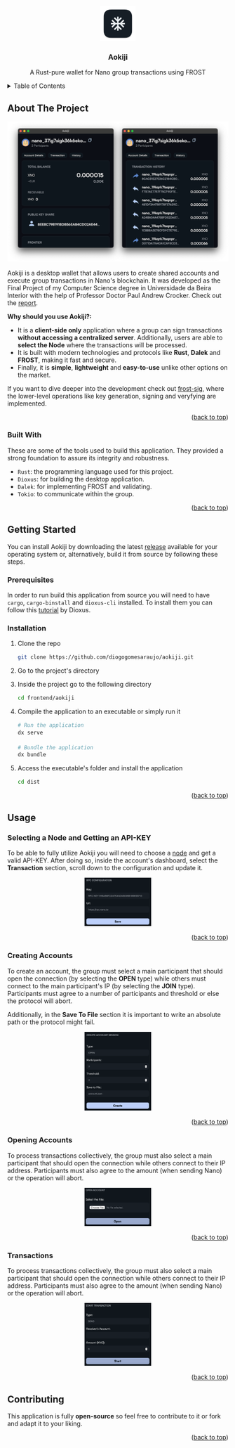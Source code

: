 <a id="readme-top"></a>


<!-- PROJECT LOGO -->
<br />
<div align="center">
  <a href="https://github.com/diogogomesaraujo/aokiji">
    <img src="./assets/icon.png" alt="Logo" width="80" height="80">
  </a>

  <h3 align="center">Aokiji</h3>

  <p align="center">
    A Rust-pure wallet for Nano group transactions using FROST
  </p>
</div>



<!-- TABLE OF CONTENTS -->
<details>
  <summary>Table of Contents</summary>
  <ol>
    <li>
      <a href="#about-the-project">About The Project</a>
      <ul>
        <li><a href="#built-with">Built With</a></li>
      </ul>
    </li>
    <li>
      <a href="#getting-started">Getting Started</a>
      <ul>
        <li><a href="#prerequisites">Prerequisites</a></li>
        <li><a href="#installation">Installation</a></li>
      </ul>
    </li>
    <li>
      <a href="#usage">Usage</a>
      <ul>
        <li><a href="#selecting-a-node-and-getting-an-api-key">Selecting a Node and Getting an API-KEY</a></li>
        <li><a href="#creating-accounts">Creating Accounts</a></li>
        <li><a href="#opening-accounts">Opening Accounts</a></li>
        <li><a href="#transactions">Transactions</a></li>
      </ul>
    </li>
    <li><a href="#contributing">Contributing</a></li>
  </ol>
</details>



<!-- ABOUT THE PROJECT -->
## About The Project

<div align="center">
    <img src="./assets/demo.png" alt="Demo">
</div>

Aokiji is a desktop wallet that allows users to create shared accounts and execute group transactions in Nano's blockchain. It was developed as the Final Project of my Computer Science degree in Universidade da Beira Interior with the help of Professor Doctor Paul Andrew Crocker. Check out the [report](./report.pdf).

**Why should you use Aokiji?:**
* It is a **client-side only** application where a group can sign transactions **without accessing a centralized server**. Additionally, users are able to **select the Node** where the transactions will be processed.
* It is built with modern technologies and protocols like **Rust**, **Dalek** and **FROST**, making it fast and secure.
* Finally, it is **simple**, **lightweight** and **easy-to-use** unlike other options on the market.

If you want to dive deeper into the development check out [frost-sig](https://github.com/diogogomesaraujo/frost-sig), where the lower-level operations like key generation, signing and veryfying are implemented.

<p align="right">(<a href="#readme-top">back to top</a>)</p>


### Built With

These are some of the tools used to build this application. They provided a strong foundation to assure its integrity and robustness.

* `Rust`: the programming language used for this project.
* `Dioxus`: for building the desktop application.
* `Dalek`: for implementing FROST and validating.
* `Tokio`: to communicate within the group.

<p align="right">(<a href="#readme-top">back to top</a>)</p>



<!-- GETTING STARTED -->
## Getting Started

You can install Aokiji by downloading the latest [release](https://github.com/diogogomesaraujo/aokiji/releases/latest) available for your operating system or, alternatively, build it from source by following these steps.

### Prerequisites

In order to run build this application from source you will need to have `cargo`,  `cargo-binstall` and `dioxus-cli` installed. To install them you can follow this [tutorial](https://dioxuslabs.com/learn/0.6/getting_started/#) by Dioxus.

### Installation

1. Clone the repo

   ```sh
   git clone https://github.com/diogogomesaraujo/aokiji.git
   ```

3. Go to the project's directory

5. Inside the project go to the following directory

   ```sh
   cd frontend/aokiji
   ```

6. Compile the application to an executable or simply run it

   ```sh
   # Run the application
   dx serve
   
   # Bundle the application
   dx bundle
   ```

8. Access the executable's folder and install the application

   ```sh
   cd dist
   ```

<p align="right">(<a href="#readme-top">back to top</a>)</p>



<!-- USAGE EXAMPLES -->
## Usage

### Selecting a Node and Getting an API-KEY

To be able to fully utilize Aokiji you will need to choose a [node](https://publicnodes.somenano.com/) and get a valid API-KEY. After doing so, inside the account's dashboard, select the **Transaction** section, scroll down to the configuration and update it.

<div align="center">
    <img src="./assets/config.png" alt="Config" style="width: 30%;">
</div>

<p align="right">(<a href="#readme-top">back to top</a>)</p>

### Creating Accounts

To create an account, the group must select a main participant that should open the connection (by selecting the **OPEN** type) while others must connect to the main participant's IP (by selecting the **JOIN** type). Participants must agree to a number of participants and threshold or else the protocol will abort.

Additionally, in the **Save To File** section it is important to write an absolute path or the protocol might fail.

<div align="center">
    <img src="./assets/create-account.png" alt="Create Account" style="width: 30%;">
</div>

<p align="right">(<a href="#readme-top">back to top</a>)</p>

### Opening Accounts

To process transactions collectively, the group must also select a main participant that should open the connection while others connect to their IP address. Participants must also agree to the amount (when sending Nano) or the operation will abort.



<div align="center">
    <img src="./assets/open-account.png" alt="Open Account" style="width: 30%;">
</div>

<p align="right">(<a href="#readme-top">back to top</a>)</p>

### Transactions

To process transactions collectively, the group must also select a main participant that should open the connection while others connect to their IP address. Participants must also agree to the amount (when sending Nano) or the operation will abort.



<div align="center">
    <img src="./assets/transactions.png" alt="Transactions" style="width: 30%;">
</div>

<p align="right">(<a href="#readme-top">back to top</a>)</p>

<!-- CONTRIBUTING -->
## Contributing

This application is fully **open-source** so feel free to contribute to it or fork and adapt it to your liking.

<p align="right">(<a href="#readme-top">back to top</a>)</p>



<!-- MARKDOWN LINKS & IMAGES -->
<!-- https://www.markdownguide.org/basic-syntax/#reference-style-links -->
[contributors-shield]: https://img.shields.io/github/contributors/othneildrew/Best-README-Template.svg?style=for-the-badge
[contributors-url]: https://github.com/othneildrew/Best-README-Template/graphs/contributors
[forks-shield]: https://img.shields.io/github/forks/othneildrew/Best-README-Template.svg?style=for-the-badge
[forks-url]: https://github.com/othneildrew/Best-README-Template/network/members
[stars-shield]: https://img.shields.io/github/stars/othneildrew/Best-README-Template.svg?style=for-the-badge
[stars-url]: https://github.com/othneildrew/Best-README-Template/stargazers
[issues-shield]: https://img.shields.io/github/issues/othneildrew/Best-README-Template.svg?style=for-the-badge
[issues-url]: https://github.com/othneildrew/Best-README-Template/issues
[license-shield]: https://img.shields.io/github/license/othneildrew/Best-README-Template.svg?style=for-the-badge
[license-url]: https://github.com/othneildrew/Best-README-Template/blob/master/LICENSE.txt
[linkedin-shield]: https://img.shields.io/badge/-LinkedIn-black.svg?style=for-the-badge&logo=linkedin&colorB=555
[linkedin-url]: https://linkedin.com/in/othneildrew
[product-screenshot]: images/screenshot.png
[Next.js]: https://img.shields.io/badge/next.js-000000?style=for-the-badge&logo=nextdotjs&logoColor=white
[Next-url]: https://nextjs.org/
[React.js]: https://img.shields.io/badge/React-20232A?style=for-the-badge&logo=react&logoColor=61DAFB
[React-url]: https://reactjs.org/
[Vue.js]: https://img.shields.io/badge/Vue.js-35495E?style=for-the-badge&logo=vuedotjs&logoColor=4FC08D
[Vue-url]: https://vuejs.org/
[Angular.io]: https://img.shields.io/badge/Angular-DD0031?style=for-the-badge&logo=angular&logoColor=white
[Angular-url]: https://angular.io/
[Svelte.dev]: https://img.shields.io/badge/Svelte-4A4A55?style=for-the-badge&logo=svelte&logoColor=FF3E00
[Svelte-url]: https://svelte.dev/
[Laravel.com]: https://img.shields.io/badge/Laravel-FF2D20?style=for-the-badge&logo=laravel&logoColor=white
[Laravel-url]: https://laravel.com
[Bootstrap.com]: https://img.shields.io/badge/Bootstrap-563D7C?style=for-the-badge&logo=bootstrap&logoColor=white
[Bootstrap-url]: https://getbootstrap.com
[JQuery.com]: https://img.shields.io/badge/jQuery-0769AD?style=for-the-badge&logo=jquery&logoColor=white
[JQuery-url]: https://jquery.com

